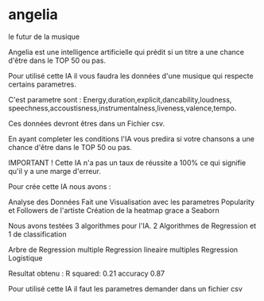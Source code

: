 # angelia
le futur de la musique

Angelia est une intelligence artificielle qui prédit si un titre a une chance d'être dans le TOP 50 ou pas.

Pour utilisé cette IA il vous faudra les données d'une musique qui respecte certains parametres.

C'est parametre sont : Energy,duration,explicit,dancability,loudness, speechness,accoustisness,instrumentalness,liveness,valence,tempo.

Ces données devront êtres dans un Fichier csv.

En ayant completer les conditions l'IA vous predira si votre chansons a une chance d'être dans le TOP 50 ou pas.

IMPORTANT ! 
Cette IA n'a pas un taux de réussite a 100% ce qui signifie qu'il y a une marge d'erreur.

Pour crée cette IA nous avons :

Analyse des Données
Fait une Visualisation avec les parametres Popularity et Followers de l'artiste
Création de la heatmap grace a Seaborn

Nous avons testées 3 algorithmes pour l'IA.
2 Algorithmes de Regression et 
1 de classification

Arbre de Regression multiple
Regression lineaire multiples
Regression Logistique

Resultat obtenu : R squared: 0.21
accuracy 0.87

Pour utilisé cette IA il faut les parametres demander dans un fichier csv
